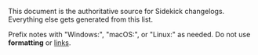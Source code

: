 This document is the authoritative source for Sidekick changelogs. Everything else gets generated from this list.

Prefix notes with "Windows:", "macOS:", or "Linux:" as needed. Do not use **formatting** or [links](https://menersar.github.io/Sidekick/sidekick-desktop/).
